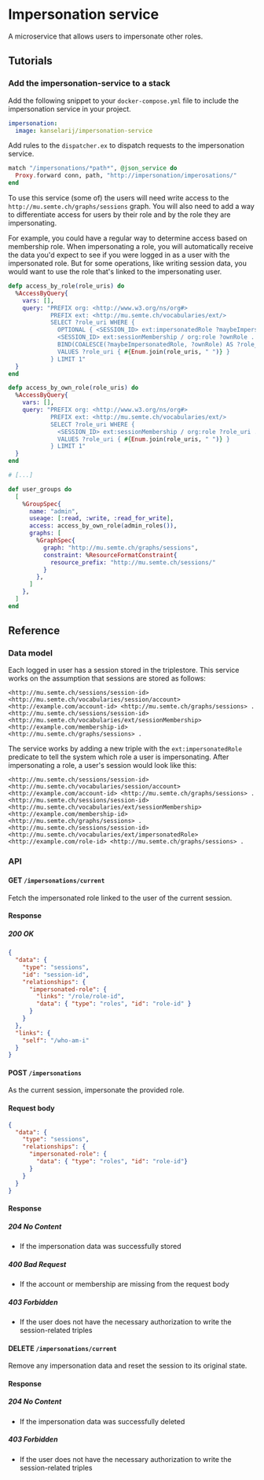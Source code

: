 # Impersonation service
A microservice that allows users to impersonate other roles.

## Tutorials
### Add the impersonation-service to a stack
Add the following snippet to your `docker-compose.yml` file to include the impersonation service in your project.

```yml
impersonation:
  image: kanselarij/impersonation-service
```

Add rules to the `dispatcher.ex` to dispatch requests to the impersonation service.

```ex
match "/impersonations/*path*", @json_service do
  Proxy.forward conn, path, "http://impersonation/imperosations/"
end
```

To use this service (some of) the users will need write access to the `http://mu.semte.ch/graphs/sessions` graph.
You will also need to add a way to differentiate access for users by their role and by the role they are impersonating.

For example, you could have a regular way to determine access based on membership role. When impersonating a role,
you will automatically receive the data you'd expect to see if you were logged in as a user with the impersonated role.
But for some operations, like writing session data, you would want to use the role that's linked to the impersonating user.

```ex
defp access_by_role(role_uris) do
  %AccessByQuery{
    vars: [],
    query: "PREFIX org: <http://www.w3.org/ns/org#>
            PREFIX ext: <http://mu.semte.ch/vocabularies/ext/>
            SELECT ?role_uri WHERE {
              OPTIONAL { <SESSION_ID> ext:impersonatedRole ?maybeImpersonatedRole }
              <SESSION_ID> ext:sessionMembership / org:role ?ownRole .
              BIND(COALESCE(?maybeImpersonatedRole, ?ownRole) AS ?role_uri)
              VALUES ?role_uri { #{Enum.join(role_uris, " ")} }
            } LIMIT 1"
  }
end

defp access_by_own_role(role_uris) do
  %AccessByQuery{
    vars: [],
    query: "PREFIX org: <http://www.w3.org/ns/org#>
            PREFIX ext: <http://mu.semte.ch/vocabularies/ext/>
            SELECT ?role_uri WHERE {
              <SESSION_ID> ext:sessionMembership / org:role ?role_uri .
              VALUES ?role_uri { #{Enum.join(role_uris, " ")} }
            } LIMIT 1"
  }
end

# [...]

def user_groups do
  [
    %GroupSpec{
      name: "admin",
      useage: [:read, :write, :read_for_write],
      access: access_by_own_role(admin_roles()),
      graphs: [
        %GraphSpec{
          graph: "http://mu.semte.ch/graphs/sessions",
          constraint: %ResourceFormatConstraint{
            resource_prefix: "http://mu.semte.ch/sessions/"
          }
        },
      ]
    },
  ]
end
```

## Reference
### Data model

Each logged in user has a session stored in the triplestore. This service works on the assumption that sessions are stored as follows:

```nq
<http://mu.semte.ch/sessions/session-id> <http://mu.semte.ch/vocabularies/session/account> <http://example.com/account-id> <http://mu.semte.ch/graphs/sessions> .
<http://mu.semte.ch/sessions/session-id> <http://mu.semte.ch/vocabularies/ext/sessionMembership> <http://example.com/membership-id> <http://mu.semte.ch/graphs/sessions> .
```

The service works by adding a new triple with the `ext:impersonatedRole` predicate to tell the system which role a user is impersonating.
After impersonating a role, a user's session would look like this:

```nq
<http://mu.semte.ch/sessions/session-id> <http://mu.semte.ch/vocabularies/session/account> <http://example.com/account-id> <http://mu.semte.ch/graphs/sessions> .
<http://mu.semte.ch/sessions/session-id> <http://mu.semte.ch/vocabularies/ext/sessionMembership> <http://example.com/membership-id> <http://mu.semte.ch/graphs/sessions> .
<http://mu.semte.ch/sessions/session-id> <http://mu.semte.ch/vocabularies/ext/impersonatedRole> <http://example.com/role-id> <http://mu.semte.ch/graphs/sessions> .
```

### API
#### GET `/impersonations/current`

Fetch the impersonated role linked to the user of the current session.

#### Response
##### 200 OK

```json
{
  "data": {
    "type": "sessions",
    "id": "session-id",
    "relationships": {
      "impersonated-role": {
        "links": "/role/role-id",
        "data": { "type": "roles", "id": "role-id" }
      }
    }
  },
  "links": {
    "self": "/who-am-i"
  }
}
```

#### POST `/impersonations`

As the current session, impersonate the provided role. 
#### Request body

```json
{
  "data": {
    "type": "sessions",
    "relationships": {
      "impersonated-role": {
        "data": { "type": "roles", "id": "role-id"}
      }
    }
  }
}
```

#### Response
##### 204 No Content
- If the impersonation data was successfully stored

##### 400 Bad Request
- If the account or membership are missing from the request body

##### 403 Forbidden
- If the user does not have the necessary authorization to write the session-related triples


#### DELETE `/impersonations/current`

Remove any impersonation data and reset the session to its original state.

#### Response
##### 204 No Content
- If the impersonation data was successfully deleted

##### 403 Forbidden
- If the user does not have the necessary authorization to write the session-related triples
